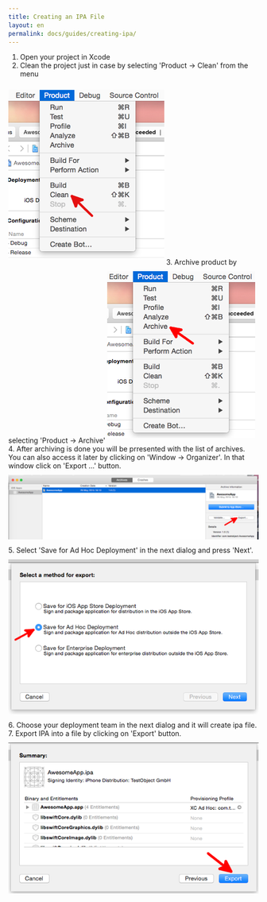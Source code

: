 ```yaml
---
title: Creating an IPA File
layout: en
permalink: docs/guides/creating-ipa/
---
```


1. Open your project in Xcode  
2. Clean the project just in case by selecting 'Product -> Clean' from the menu  
<img src="/img/ipa/ipa1.png" style="margin-bottom:10px; margin-top:10px;" alt="Clean project">  
3. Archive product by selecting 'Product -> Archive'  
<img src="/img/ipa/ipa2.png" style="margin-bottom:10px; margin-top:10px;" alt="Archive project">  
4. After archiving is done you will be prresented with the list of archives. You can also access it later by clicking on 'Window -> Organizer'.
In that window click on 'Export ...' button.  
<img src="/img/ipa/ipa3.png" style="margin-bottom:10px; margin-top:10px;" alt="Export project">  
5. Select 'Save for Ad Hoc Deployment' in the next dialog and press 'Next'.  
<img src="/img/ipa/ipa4.png" style="margin-bottom:10px; margin-top:10px;" alt="Ad Hoc selection">  
6. Choose your deployment team in the next dialog and it will create ipa file.  
7. Export IPA into a file by clicking on 'Export' button.  
<img src="/img/ipa/ipa5.png" style="margin-bottom:10px; margin-top:10px;" alt="IPA summary">  
  
  
  



  
